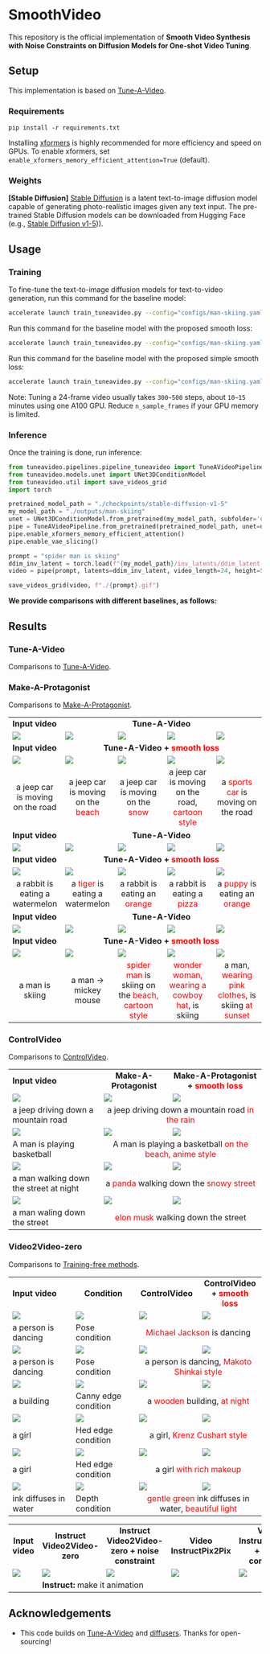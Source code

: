 # SmoothVideo

This repository is the official implementation of **Smooth Video Synthesis with Noise Constraints on Diffusion Models for One-shot Video Tuning**.




## Setup
This implementation is based on [Tune-A-Video](https://github.com/showlab/Tune-A-Video).

### Requirements

```shell
pip install -r requirements.txt
```

Installing [xformers](https://github.com/facebookresearch/xformers) is highly recommended for more efficiency and speed on GPUs. 
To enable xformers, set `enable_xformers_memory_efficient_attention=True` (default).

### Weights

**[Stable Diffusion]** [Stable Diffusion](https://arxiv.org/abs/2112.10752) is a latent text-to-image diffusion model capable of generating photo-realistic images given any text input. The pre-trained Stable Diffusion models can be downloaded from Hugging Face (e.g., [Stable Diffusion v1-5](https://huggingface.co/runwayml/stable-diffusion-v1-5))).


## Usage

### Training

To fine-tune the text-to-image diffusion models for text-to-video generation, run this command for the baseline model:
```bash
accelerate launch train_tuneavideo.py --config="configs/man-skiing.yaml"
```

Run this command for the baseline model with the proposed smooth loss:
```bash
accelerate launch train_tuneavideo.py --config="configs/man-skiing.yaml" --smooth_loss
```

Run this command for the baseline model with the proposed simple smooth loss:
```bash
accelerate launch train_tuneavideo.py --config="configs/man-skiing.yaml" --smooth_loss --simple_manner
```



Note: Tuning a 24-frame video usually takes `300~500` steps, about `10~15` minutes using one A100 GPU. 
Reduce `n_sample_frames` if your GPU memory is limited.

### Inference

Once the training is done, run inference:

```python
from tuneavideo.pipelines.pipeline_tuneavideo import TuneAVideoPipeline
from tuneavideo.models.unet import UNet3DConditionModel
from tuneavideo.util import save_videos_grid
import torch

pretrained_model_path = "./checkpoints/stable-diffusion-v1-5"
my_model_path = "./outputs/man-skiing"
unet = UNet3DConditionModel.from_pretrained(my_model_path, subfolder='unet', torch_dtype=torch.float16).to('cuda')
pipe = TuneAVideoPipeline.from_pretrained(pretrained_model_path, unet=unet, torch_dtype=torch.float16).to("cuda")
pipe.enable_xformers_memory_efficient_attention()
pipe.enable_vae_slicing()

prompt = "spider man is skiing"
ddim_inv_latent = torch.load(f"{my_model_path}/inv_latents/ddim_latent-500.pt").to(torch.float16)
video = pipe(prompt, latents=ddim_inv_latent, video_length=24, height=512, width=512, num_inference_steps=50, guidance_scale=7.5).videos

save_videos_grid(video, f"./{prompt}.gif")
```



**We provide comparisons with different baselines, as follows:**



## Results 



### Tune-A-Video

Comparisons to [Tune-A-Video](https://github.com/showlab/Tune-A-Video).

<table class="center">
<tr>
	<td > <b>Input video </b></td>
	<td colspan="4" style="text-align:center;" ><b> Tune-A-Video </b></td>
</tr>
<tr>
  <td><img src="./assets/tune-a-video/car-turn.gif"></td>
  <td><img src="./assets/tune-a-video/car-turn_a jeep car is moving on the beach.gif"></td>
  <td><img src="./assets/tune-a-video/car-turn_a jeep car is moving on the snow.gif"></td>
  <td><img src="./assets/tune-a-video/car-turn_a jeep car is moving on the road, cartoon style.gif"></td>
  <td><img src="./assets/tune-a-video/car-turn_a sports car is moving on the road.gif"></td>
</tr>
<tr>
	<td > <b> Input video </b> </td>
  <td colspan="4" style="text-align:center;" ><b> Tune-A-Video + <span style="color: red;">smooth loss</span> </b> </td>
</tr>
<tr>
  <td><img src="./assets/tune-a-video/car-turn.gif"></td>
  <td><img src="./assets/tune-a-video/car-turn_smooth_a jeep car is moving on the beach.gif"></td>
  <td><img src="./assets/tune-a-video/car-turn_smooth_a jeep car is moving on the snow.gif"></td>
  <td><img src="./assets/tune-a-video/car-turn_smooth_a jeep car is moving on the road, cartoon style.gif"></td>
  <td><img src="./assets/tune-a-video/car-turn_smooth_a sports car is moving on the road.gif"></td>
</tr>
<tr>
	<td width=20% style="text-align:center;"> a jeep car is moving on the road</td>
	<td width=20% style="text-align:center;"> a jeep car is moving on the <span style="color: red;">beach</span> </td>
	<td width=20% style="text-align:center;"> a jeep car is moving on the <span style="color: red;">snow</span> </td>
	<td width=20% style="text-align:center;"> a jeep car is moving on the road, <span style="color: red;">cartoon style</span> </td>
	<td width=20% style="text-align:center;"> a <span style="color: red;">sports car</span> is moving on the road </td>
</tr>
<tr>
	<td > <b>Input video </b></td>
	<td colspan="4" style="text-align:center;"><b> Tune-A-Video </b></td>
</tr>
<tr>
  <td><img src="./assets/tune-a-video/rabbit-watermelon.gif"></td>
  <td><img src="./assets/tune-a-video/rabbit-watermelon_a tiger is eating a watermelon.gif"></td>
  <td><img src="./assets/tune-a-video/rabbit-watermelon_a rabbit is eating an orange.gif"></td>
  <td><img src="./assets/tune-a-video/rabbit-watermelon_a rabbit is eating a pizza.gif"></td>
  <td><img src="./assets/tune-a-video/rabbit-watermelon_a puppy is eating an orange.gif"></td>
</tr>
<tr>
	<td > <b> Input video </b> </td>
  <td colspan="4" style="text-align:center;"><b> Tune-A-Video + <span style="color: red;">smooth loss</span> </b> </td>
</tr>
<tr>
  <td><img src="./assets/tune-a-video/rabbit-watermelon.gif"></td>
  <td><img src="./assets/tune-a-video/rabbit-watermelon_smooth_a tiger is eating a watermelon.gif"></td>
  <td><img src="./assets/tune-a-video/rabbit-watermelon_smooth_a rabbit is eating an orange.gif"></td>
  <td><img src="./assets/tune-a-video/rabbit-watermelon_smooth_a rabbit is eating a pizza.gif"></td>
  <td><img src="./assets/tune-a-video/rabbit-watermelon_smooth_a puppy is eating an orange.gif"></td>
</tr>
<tr>
	<td width=20% style="text-align:center;"> a rabbit is eating a watermelon</td>
	<td width=20% style="text-align:center;"> a <span style="color: red;">tiger</span> is eating a watermelon </td>
	<td width=20% style="text-align:center;"> a rabbit is eating an <span style="color: red;">orange</span> </td>
	<td width=20% style="text-align:center;"> a rabbit is eating a <span style="color: red;">pizza</span> </td>
	<td width=20% style="text-align:center;"> a <span style="color: red;">puppy</span> is eating an <span style="color: red;">orange</span></td>
</tr>
<tr>
	<td > <b>Input video </b></td>
	<td colspan="4" style="text-align:center;"><b> Tune-A-Video </b></td>
</tr>
<tr>
  <td><img src="./assets/tune-a-video/man-skiing.gif"></td>
  <td><img src="./assets/tune-a-video/man-skiing_mickey mouse is skiing on the snow.gif"></td>
  <td><img src="./assets/tune-a-video/man-skiing_spider man is skiing on the beach, cartoon style.gif"></td>
  <td><img src="./assets/tune-a-video/man-skiing_wonder woman, wearing a cowboy hat, is skiing.gif"></td>
  <td><img src="./assets/tune-a-video/man-skiing_a man, wearing pink clothes, is skiing at sunset.gif"></td>
</tr>
<tr>
	<td > <b> Input video </b> </td>
  <td colspan="4" style="text-align:center;"><b> Tune-A-Video + <span style="color: red;">smooth loss</span> </b> </td>
</tr>
<tr>
  <td><img src="./assets/tune-a-video/man-skiing.gif"></td>
  <td><img src="./assets/tune-a-video/man-skiing_smooth_mickey mouse is skiing on the snow.gif"></td>
  <td><img src="./assets/tune-a-video/man-skiing_smooth_spider man is skiing on the beach, cartoon style.gif"></td>
  <td><img src="./assets/tune-a-video/man-skiing_smooth_wonder woman, wearing a cowboy hat, is skiing.gif"></td>
  <td><img src="./assets/tune-a-video/man-skiing_smooth_a man, wearing pink clothes, is skiing at sunset.gif"></td>
</tr>
<tr>
	<td width=20% style="text-align:center;"> a man is skiing</td>
	<td width=20% style="text-align:center;"> a man -> mickey mouse </td>
	<td width=20% style="text-align:center;"> <span style="color: red;">spider man</span> is skiing on the <span style="color: red;">beach, cartoon style</span> </td>
	<td width=20% style="text-align:center;"> <span style="color: red;">wonder woman, wearing a cowboy hat</span>, is skiing </td>
	<td width=20% style="text-align:center;"> a man, <span style="color: red;">wearing pink clothes</span>, is skiing <span style="color: red;">at sunset</span> </td>
</tr>






### Make-A-Protagonist

Comparisons to [Make-A-Protagonist](https://github.com/HeliosZhao/Make-A-Protagonist).

<table class="center">
<tr>
	<td> <b>Input video </b></td>
	<td style="text-align:center"><b> Make-A-Protagonist </b></td>
  <td style="text-align:center"><b> Make-A-Protagonist + <span style="color: red;">smooth loss</span></b></td>
</tr>
<tr>
  <td><img src="./assets/make-a-protagonist/car-turn.gif"></td>
  <td><img src="./assets/make-a-protagonist/0-a jeep driving down a mountain road in the rain-org.gif"></td>
  <td><img src="./assets/make-a-protagonist/0-a jeep driving down a mountain road in the rain.gif"></td>
</tr>
<tr>
	<td> a jeep driving down a mountain road</td>
	<td colspan="2" style="text-align:center"> a jeep driving down a mountain road <span style="color: red;">in the rain</span> </td>
</tr>
<tr>
	<td><img src="./assets/make-a-protagonist/ikun.gif"></td>
  <td><img src="./assets/make-a-protagonist/0-A man is playing a basketball on the beach, anime style-org.gif"></td>
  <td><img src="./assets/make-a-protagonist/0-A man is playing a basketball on the beach, anime style.gif"></td>
</tr>
<tr>
	<td>A man is playing basketball</td>
	<td colspan="2" style="text-align:center"> A man is playing a basketball <span style="color: red;">on the beach, anime style</span></td>
</tr>
<tr>
  <td><img src="./assets/make-a-protagonist/yanzi.gif"></td>
  <td><img src="./assets/make-a-protagonist/0-a panda walking down the snowy street-org.gif"></td>
  <td><img src="./assets/make-a-protagonist/0-a panda walking down the snowy street.gif"></td>
</tr>
<tr>
	<td>a man walking down the street at night</td>
	<td colspan="2" style="text-align:center"> a <span style="color: red;">panda</span> walking down the <span style="color: red;">snowy street</span> </td>
</tr>
<tr>
  <td><img src="./assets/make-a-protagonist/huaqiang.gif"></td>
  <td><img src="./assets/make-a-protagonist/0-elon musk walking down the street-org.gif"></td>
  <td><img src="./assets/make-a-protagonist/0-elon musk walking down the street.gif"></td>
</tr>
<tr>
	<td>a man waling down the street</td>
  <td colspan="2" style="text-align:center"> <span style="color: red;">elon musk</span> walking down the street </td>
</tr>






### ControlVideo

Comparisons to [ControlVideo](https://github.com/thu-ml/controlvideo).

<table class="center">
<tr>
	<td > <b>Input video </b></td>
	<td width=25% style="text-align:center"><b> Condition </b></td>
	<td width=25% style="text-align:center"><b> ControlVideo</b></td>
  <td width=25% style="text-align:center"><b> ControlVideo + <span style="color: red;">smooth loss</span></b></td>
</tr>
<tr>
  <td><img src="./assets/controlvideo/dance26-Michael Jackson is dancing-1500_merge_0.gif"></td>
	<td><img src="./assets/controlvideo/dance26-Michael Jackson is dancing-1500_merge_1.gif"></td>
	<td><img src="./assets/controlvideo/dance26-Michael Jackson is dancing-1500_merge_2.gif"></td>
	<td><img src="./assets/controlvideo/dance26-Michael Jackson is dancing-1500_merge_3.gif"></td>
</tr>
<tr>
	<td>a person is dancing</td>
	<td> Pose condition </td>
  <td colspan="2" style="text-align:center"> <span style="color: red;">Michael Jackson</span> is dancing </td>
</tr>
<tr>
  <td><img src="./assets/controlvideo/dance5-a person is dancing, Makoto Shinkai style-1000_merge_0.gif"></td>
  <td><img src="./assets/controlvideo/dance5-a person is dancing, Makoto Shinkai style-1000_merge_1.gif"></td>
  <td><img src="./assets/controlvideo/dance5-a person is dancing, Makoto Shinkai style-1000_merge_2.gif"></td>
  <td><img src="./assets/controlvideo/dance5-a person is dancing, Makoto Shinkai style-1000_merge_3.gif"></td>
</tr>
<tr>
	<td>a person is dancing</td>
	<td> Pose condition</td>
  <td colspan="2" style="text-align:center"> a person is dancing, <span style="color: red;">Makoto Shinkai style</span> </td>
</tr>
<tr>
  <td><img src="./assets/controlvideo/building1-a wooden building, at night-80_merge_0.gif"></td>
  <td><img src="./assets/controlvideo/building1-a wooden building, at night-80_merge_1.gif"></td>
  <td><img src="./assets/controlvideo/building1-a wooden building, at night-80_merge_2.gif"></td>
  <td><img src="./assets/controlvideo/building1-a wooden building, at night-80_merge_3.gif"></td>
</tr>
<tr>
	<td>a building</td>
	<td> Canny edge condition</td>
  <td colspan="2" style="text-align:center"> a <span style="color: red;">wooden</span> building, <span style="color: red;">at night</span> </td>
</tr>
<tr>
  <td><img src="./assets/controlvideo/girl8-a girl, Krenz Cushart style-300_merge_0.gif"></td>
  <td><img src="./assets/controlvideo/girl8-a girl, Krenz Cushart style-300_merge_1.gif"></td>
  <td><img src="./assets/controlvideo/girl8-a girl, Krenz Cushart style-300_merge_2.gif"></td>
	<td><img src="./assets/controlvideo/girl8-a girl, Krenz Cushart style-300_merge_3.gif"></td>
</tr>
<tr>
	<td>a girl</td>
	<td> Hed edge condition</td>
  <td colspan="2" style="text-align:center"> a girl, <span style="color: red;">Krenz Cushart style</span></td>
</tr>
<tr>
  <td><img src="./assets/controlvideo/girlface9_6-a girl with rich makeup-300_merge_0.gif"></td>
  <td><img src="./assets/controlvideo/girlface9_6-a girl with rich makeup-300_merge_1.gif"></td>
  <td><img src="./assets/controlvideo/girlface9_6-a girl with rich makeup-300_merge_2.gif"></td>
  <td><img src="./assets/controlvideo/girlface9_6-a girl with rich makeup-300_merge_3.gif"></td>
</tr>
<tr>
	<td>a girl</td>
	<td> Hed edge condition</td>
  <td colspan="2" style="text-align:center"> a girl <span style="color: red;">with rich makeup</span></td>
</tr>
<tr>
  <td><img src="./assets/controlvideo/ink1-gentle green ink diffuses in water, beautiful light-200_merge_0.gif"></td>
  <td><img src="./assets/controlvideo/ink1-gentle green ink diffuses in water, beautiful light-200_merge_1.gif"></td>
  <td><img src="./assets/controlvideo/ink1-gentle green ink diffuses in water, beautiful light-200_merge_2.gif"></td>
  <td><img src="./assets/controlvideo/ink1-gentle green ink diffuses in water, beautiful light-200_merge_3.gif"></td>
</tr>
<tr>
	<td>ink diffuses in water</td>
	<td> Depth condition</td>
  <td colspan="2" style="text-align:center"> <span style="color: red;">gentle green</span> ink diffuses in water, <span style="color: red;">beautiful light</span></td>
</tr>






### Video2Video-zero

Comparisons to [Training-free methods](https://github.com/Picsart-AI-Research/Text2Video-Zero).

<table class="center">
<tr>
	<td width=20% style="text-align:center;word-wrap: break-word;"><b>Input video </b></td>
	<td width=20% style="text-align:center;word-wrap: break-word;"><b> Instruct Video2Video-zero </b></td>
	<td width=20% style="text-align:center;word-wrap: break-word;"><b> Instruct Video2Video-zero + noise constraint </b></td>
	<td width=20% style="text-align:center;word-wrap: break-word;"><b> Video InstructPix2Pix </b></td>
	<td width=20% style="text-align:center;word-wrap: break-word;"><b> Video InstructPix2Pix + noise constraint </b></td>
</tr>
<tr>
	  <td><img src="./assets/video2video-zero/mini-cooper.gif"></td>
  	<td><img src="./assets/video2video-zero/mini-cooper_make it animation_InstructVideo2Video-zero.gif"></td>
    <td><img src="./assets/video2video-zero/mini-cooper_make it animation_InstructVideo2Video-zero_noise_cons.gif"></td>
  	<td><img src="./assets/video2video-zero/mini-cooper_make it animation_Video-InstructPix2Pix.gif"></td>
    <td><img src="./assets/video2video-zero/mini-cooper_make it animation_Video-InstructPix2Pix_noise_cons.gif"></td>
</tr>
<tr>
  <td >  </td>
  <td colspan="4"> <b>Instruct:</b> make it animation</td>
</tr>
</table>



</table>

## Acknowledgements

- This code builds on [Tune-A-Video](https://github.com/showlab/Tune-A-Video) and [diffusers](https://github.com/huggingface/diffusers). Thanks for open-sourcing!
